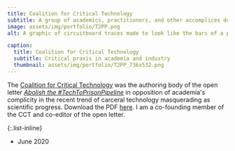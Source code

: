 ```yaml
---
title: Coalition for Critical Technology
subtitle: A group of academics, practitioners, and other accomplices dedicated to doing critical praxis in academia and industry
image: assets/img/portfolio/T2PP.png
alt: A graphic of circuitboard traces made to look like the bars of a prison cell. Two hands hold the bars.

caption:
  title: Coalition for Critical Technology
  subtitle: Critical praxis in academia and industry
  thumbnail: assets/img/portfolio/T2PP_736x532.png
---
```

The [Coalition for Critical Technology](http://forcritical.tech) was the authoring body of the open letter [_Abolish the #TechToPrisonPipeline_](https://medium.com/@CoalitionForCriticalTechnology/abolish-the-techtoprisonpipeline-9b5b14366b16) in opposition of academia's complicity in the recent trend of carceral technology masquerading as scientific progress. Download the PDF [here](https://github.com/forcriticaltech/forcriticaltech.github.io/raw/master/assets/Abolish_the_TechToPrisonPipeline.pdf). I am a co-founding member of the CCT and co-editor of the open letter.

{:.list-inline}
- June 2020
